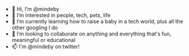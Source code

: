 - 👋 Hi, I’m @mindeby
- 👀 I’m interested in people, tech, pets, life
- 🌱 I’m currently learning how to raise a baby in a tech world, plus all the other googling I do
- 💞️ I’m looking to collaborate on anything and everything that's fun, meaningful or educational
- 📫 I'm @mindeby on twitter!

<!---
mindeby/mindeby is a ✨ special ✨ repository because its `README.md` (this file) appears on your GitHub profile.
You can click the Preview link to take a look at your changes.
--->
